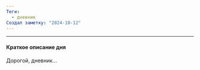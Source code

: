 ```yaml
---
Теги:
  - дневник
Создал заметку: "2024-10-12"
---
```

---
#### Краткое описание дня

Дорогой, дневник...


